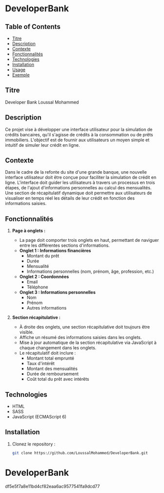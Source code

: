 # DeveloperBank

## Table of Contents
- [Titre](#titre)
- [Description](#description)
- [Contexte](#contexte)
- [Fonctionnalités](#fonctionnalités)
- [Technologies](#technologies)
- [Installation](#installation)
- [Usage](#usage)
- [Exemple](#exemple)

## Titre
Developer Bank Loussal Mohammed

## Description
Ce projet vise à développer une interface utilisateur pour la simulation de crédits bancaires, qu'il s'agisse de crédits à la consommation ou de prêts immobiliers. L'objectif est de fournir aux utilisateurs un moyen simple et intuitif de simuler leur crédit en ligne.

## Contexte
Dans le cadre de la refonte du site d'une grande banque, une nouvelle interface utilisateur doit être conçue pour faciliter la simulation de crédit en ligne. L'interface doit guider les utilisateurs à travers un processus en trois étapes, de l'ajout d'informations personnelles au calcul des mensualités. Une section de récapitulatif dynamique doit permettre aux utilisateurs de visualiser en temps réel les détails de leur crédit en fonction des informations saisies.

## Fonctionnalités
1. **Page à onglets :**
    - La page doit comporter trois onglets en haut, permettant de naviguer entre les différentes sections d'informations.
    - **Onglet 1 : Informations financières**
        - Montant du prêt
        - Durée
        - Mensualité
        - Informations personnelles (nom, prénom, âge, profession, etc.)
    - **Onglet 2 : Coordonnées**
        - Email
        - Téléphone
    - **Onglet 3 : Informations personnelles**
        - Nom
        - Prénom
        - Autres informations

2. **Section récapitulative :**
    - À droite des onglets, une section récapitulative doit toujours être visible.
    - Affiche un résumé des informations saisies dans les onglets.
    - Mise à jour automatique de la section récapitulative via JavaScript à chaque changement dans les onglets.
    - Le récapitulatif doit inclure :
        - Montant total emprunté
        - Taux d'intérêt
        - Montant des mensualités
        - Durée de remboursement
        - Coût total du prêt avec intérêts

## Technologies
- HTML
- SASS
- JavaScript (ECMAScript 6)

## Installation
1. Clonez le repository :
   ```bash
   git clone https://github.com/LoussalMohammed/DeveloperBank.git

# DeveloperBank
df5e5f7a8e11bd4cf82eaa6ac9577541fa9dcd77
